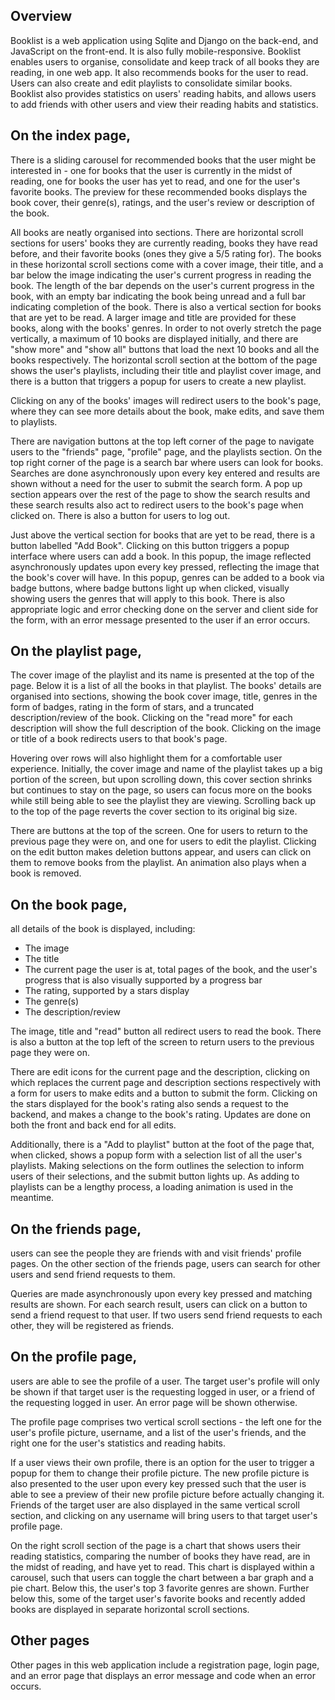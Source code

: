 ## Overview

Booklist is a web application using Sqlite and Django on the back-end, and JavaScript on the front-end. It is also fully mobile-responsive. Booklist enables users to organise, consolidate and keep track of all books they are reading, in one web app. It also recommends books for the user to read. Users can also create and edit playlists to consolidate similar books. Booklist also provides statistics on users' reading habits, and allows users to add friends with other users and view their reading habits and statistics.


## On the index page,
There is a sliding carousel for recommended books that the user might be interested in - one for books that the user is currently in the midst of reading, one for books the user has yet to read, and one for the user's favorite books. The preview for these recommended books displays the book cover, their genre(s), ratings, and the user's review or description of the book.

All books are neatly organised into sections. There are horizontal scroll sections for users' books they are currently reading, books they have read before, and their favorite books (ones they give a 5/5 rating for). The books in these horizontal scroll sections come with a cover image, their title, and a bar below the image indicating the user's current progress in reading the book. The length of the bar depends on the user's current progress in the book, with an empty bar indicating the book being unread and a full bar indicating completion of the book. There is also a vertical section for books that are yet to be read. A larger image and title are provided for these books, along with the books' genres. In order to not overly stretch the page vertically, a maximum of 10 books are displayed initially, and there are "show more" and "show all" buttons that load the next 10 books and all the books respectively. The horizontal scroll section at the bottom of the page shows the user's playlists, including their title and playlist cover image, and there is a button that triggers a popup for users to create a new playlist.

Clicking on any of the books' images will redirect users to the book's page, where they can see more details about the book, make edits, and save them to playlists.

There are navigation buttons at the top left corner of the page to navigate users to the "friends" page, "profile" page, and the playlists section. On the top right corner of the page is a search bar where users can look for books. Searches are done asynchronously upon every key entered and results are shown without a need for the user to submit the search form. A pop up section appears over the rest of the page to show the search results and these search results also act to redirect users to the book's page when clicked on. There is also a button for users to log out.

Just above the vertical section for books that are yet to be read, there is a button labelled "Add Book". Clicking on this button triggers a popup interface where users can add a book. In this popup, the image reflected asynchronously updates upon every key pressed, reflecting the image that the book's cover will have. In this popup, genres can be added to a book via badge buttons, where badge buttons light up when clicked, visually showing users the genres that will apply to this book. There is also appropriate logic and error checking done on the server and client side for the form, with an error message presented to the user if an error occurs.


## On the playlist page,
The cover image of the playlist and its name is presented at the top of the page. Below it is a list of all the books in that playlist. The books' details are organised into sections, showing the book cover image, title, genres in the form of badges, rating in the form of stars, and a truncated description/review of the book. Clicking on the "read more" for each description will show the full description of the book. Clicking on the image or title of a book redirects users to that book's page.

Hovering over rows will also highlight them for a comfortable user experience. Initially, the cover image and name of the playlist takes up a big portion of the screen, but upon scrolling down, this cover section shrinks but continues to stay on the page, so users can focus more on the books while still being able to see the playlist they are viewing. Scrolling back up to the top of the page reverts the cover section to its original big size.

There are buttons at the top of the screen. One for users to return to the previous page they were on, and one for users to edit the playlist. Clicking on the edit button makes deletion buttons appear, and users can click on them to remove books from the playlist. An animation also plays when a book is removed.


## On the book page,
all details of the book is displayed, including:

* The image
* The title
* The current page the user is at, total pages of the book, and the user's progress that is also visually supported by a progress bar
* The rating, supported by a stars display
* The genre(s)
* The description/review

The image, title and "read" button all redirect users to read the book. There is also a button at the top left of the screen to return users to the previous page they were on.

There are edit icons for the current page and the description, clicking on which replaces the current page and description sections respectively with a form for users to make edits and a button to submit the form. Clicking on the stars displayed for the book's rating also sends a request to the backend, and makes a change to the book's rating. Updates are done on both the front and back end for all edits.

Additionally, there is a "Add to playlist" button at the foot of the page that, when clicked, shows a popup form with a selection list of all the user's playlists. Making selections on the form outlines the selection to inform users of their selections, and the submit button lights up. As adding to playlists can be a lengthy process, a loading animation is used in the meantime.


## On the friends page,
users can see the people they are friends with and visit friends' profile pages. On the other section of the friends page, users can search for other users and send friend requests to them.

Queries are made asynchronously upon every key pressed and matching results are shown. For each search result, users can click on a button to send a friend request to that user. If two users send friend requests to each other, they will be registered as friends.


## On the profile page,
users are able to see the profile of a user. The target user's profile will only be shown if that target user is the requesting logged in user, or a friend of the requesting logged in user. An error page will be shown otherwise.

The profile page comprises two vertical scroll sections - the left one for the user's profile picture, username, and a list of the user's friends, and the right one for the user's statistics and reading habits.

If a user views their own profile, there is an option for the user to trigger a popup for them to change their profile picture. The new profile picture is also presented to the user upon every key pressed such that the user is able to see a preview of their new profile picture before actually changing it. Friends of the target user are also displayed in the same vertical scroll section, and clicking on any username will bring users to that target user's profile page.

On the right scroll section of the page is a chart that shows users their reading statistics, comparing the number of books they have read, are in the midst of reading, and have yet to read. This chart is displayed within a carousel, such that users can toggle the chart between a bar graph and a pie chart. Below this, the user's top 3 favorite genres are shown. Further below this, some of the target user's favorite books and recently added books are displayed in separate horizontal scroll sections.


## Other pages
Other pages in this web application include a registration page, login page, and an error page that displays an error message and code when an error occurs.
